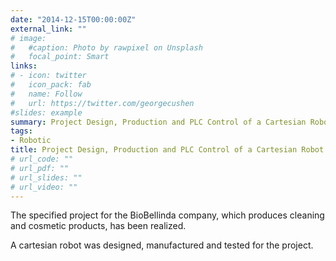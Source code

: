 ```yaml
---
date: "2014-12-15T00:00:00Z"
external_link: ""
# image:
#   #caption: Photo by rawpixel on Unsplash
#   focal_point: Smart
links:
# - icon: twitter
#   icon_pack: fab
#   name: Follow
#   url: https://twitter.com/georgecushen
#slides: example
summary: Project Design, Production and PLC Control of a Cartesian Robot for Cloth Selection
tags:
- Robotic
title: Project Design, Production and PLC Control of a Cartesian Robot for Cloth Selection
# url_code: ""
# url_pdf: ""
# url_slides: ""
# url_video: ""
---
```

The specified project for the BioBellinda company, which produces cleaning and cosmetic products, has been realized.

A cartesian robot was designed, manufactured and tested for the project.
